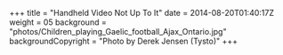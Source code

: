 +++
title = "Handheld Video Not Up To It"
date = 2014-08-20T01:40:17Z
weight = 05
background = "photos/Children_playing_Gaelic_football_Ajax_Ontario.jpg"
backgroundCopyright = "Photo by Derek Jensen (Tysto)"
+++
